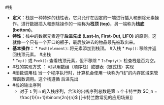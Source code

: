 #栈 
*   **定义**：栈是一种特殊的线性表，它只允许在固定的一端进行插入和删除元素操作。进行数据插入和删除操作的一端称为**栈顶 (top)**，另一端称为**栈底 (bottom)**。
*   **特性**：栈中的数据元素遵守**后进先出 (Last-In, First-Out, LIFO)** 的原则。这就像一个只有一个开口的瓶子，最后放进去的物品最先被取出来。
*    **基本操作：**
    *   `Push(element)`: 将元素添加到栈顶。  #入栈
    *   `Pop()`: 移除并返回栈顶元素。 #出栈  
    *   `Top()` 或 `Peek()`: 查看栈顶元素，但不移除
    *   `IsEmpty()`: 检查栈是否为空。   
* #栈的实现方式 ：  可以用数组（顺序栈）或链表（链式栈）实现  
* #函数调用栈  当一个程序执行时，计算机会使用一块称为“栈”的内存区域来管理函数调用。这个栈遵循 后进先出
* #栈的输出序列   
	* 对于 `1` 到 `n` 的入栈序列，合法的出栈序列总数是第 `n` 个卡特兰数 $C_n = \frac{1}{n+1}\binom{2n}{n}$ [[卡特兰数常见的应用场景]] 